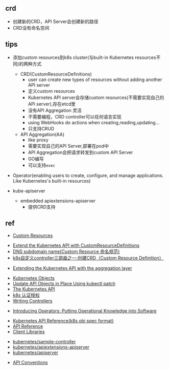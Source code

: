 ## crd
+ 创建新的CRD，API Server会创建新的路径
+ CRD没有命名空间

## tips
+ 添加custom resources到k8s cluster(与built-in Kubernetes resources不同)的两种方式
    + CRD(CustomResourceDefinitions)
        + user can create new types of resources without adding another API server
        + 定义custom resources
        + Kubernetes API server会存储custom resources(不需要实现自己的APi server),存在etcd里
        + 没有API Aggregation 灵活
        + 不需要编程，CRD controller可以任何语言实现
        + using WebHooks do actions when creating,reading,updating...
        + 只支持CRUD
    + API Aggregation(AA)
        + like proxy
        + 需要实现自己的API Server,部署在pod中
        + API Aggregation会把请求转发到custom API Server
        + GO编写
        + 可以支持`exec`

+ Operator(enabling users to create, configure, and manage applications. Like Kubernetes's built-in resources)
+ kube-apiserver
    + embedded apiextensions-apiserver 
        + 提供CRD支持

## ref

+ [Custom Resources](https://kubernetes.io/docs/concepts/extend-kubernetes/api-extension/custom-resources/)

<!-- CustomResourceDefinitions -->
+ [Extend the Kubernetes API with CustomResourceDefinitions](https://kubernetes.io/docs/tasks/extend-kubernetes/custom-resources/custom-resource-definitions/)
+ [DNS subdomain name(Custom Resource 命名规范)](https://kubernetes.io/docs/concepts/overview/working-with-objects/names/#dns-subdomain-names)
+ [k8s自定义controller三部曲之一:创建CRD（Custom Resource Definition）](https://blog.csdn.net/boling_cavalry/article/details/88917818)

<!-- API server aggregation -->
+ [Extending the Kubernetes API with the aggregation layer](https://kubernetes.io/docs/concepts/extend-kubernetes/api-extension/apiserver-aggregation/)
  
<!-- others -->
+ [Kubernetes Objects](https://kubernetes.io/docs/concepts/overview/working-with-objects/kubernetes-objects/)
+ [Update API Objects in Place Using kubectl patch](https://kubernetes.io/docs/tasks/manage-kubernetes-objects/update-api-object-kubectl-patch/)
+ [The Kubernetes API](https://kubernetes.io/docs/concepts/overview/kubernetes-api/)
+ [k8s 认证授权](https://cloud.tencent.com/developer/article/1557565)
+ [Writing Controllers](https://github.com/kubernetes/community/blob/master/contributors/devel/sig-api-machinery/controllers.md)

<!-- operator -->
+ [Introducing Operators: Putting Operational Knowledge into Software](https://coreos.com/blog/introducing-operators.html)

<!-- API -->
+ [Kubernetes API Reference(k8s obj spec format)](https://kubernetes.io/docs/reference/generated/kubernetes-api/v1.19/#pod-v1-core)
+ [API Reference](https://kubernetes.io/docs/reference/kubernetes-api/)
+ [Client Libraries](https://kubernetes.io/docs/reference/using-api/client-libraries/)


<!-- code -->
+ [kubernetes/sample-controller](https://github.com/kubernetes/sample-controller)
+ [kubernetes/apiextensions-apiserver](https://github.com/kubernetes/apiextensions-apiserver/tree/master/examples/client-go)
+ [kubernetes/apiserver](https://github.com/kubernetes/apiserver)


<!-- TLDR -->
+ [API Conventions](https://github.com/kubernetes/community/blob/master/contributors/devel/sig-architecture/api-conventions.md)

